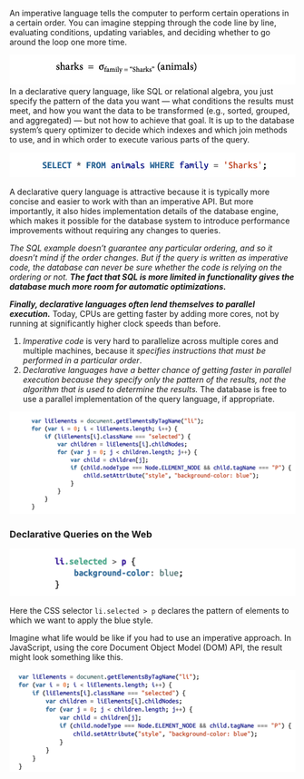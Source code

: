 An imperative language tells the computer to perform certain operations in a certain order. You can imagine stepping through the code line by line, evaluating conditions, updating variables, and deciding whether to go around the loop one more time.

![Pasted image 20230629002456](../_Attachments/Pasted%20image%2020230629002456.png)
In a declarative query language, like SQL or relational algebra, you just specify the pattern of the data you want — what conditions the results must meet, and how you want the data to be transformed (e.g., sorted, grouped, and aggregated) — but not how to achieve that goal. It is up to the database system’s query optimizer to decide which indexes and which join methods to use, and in which order to execute various parts of the query.

![Pasted image 20230629002518](../_Attachments/Pasted%20image%2020230629002518.png)

A declarative query language is attractive because it is typically more concise and easier to work with than an imperative API. But more importantly, it also hides implementation details of the database engine, which makes it possible for the database system to introduce performance improvements without requiring any changes to queries.

*The SQL example doesn’t guarantee any particular ordering, and so it doesn’t mind if the order changes. But if the query is written as imperative code, the database can never be sure whether the code is relying on the ordering or not. **The fact that SQL is more limited in functionality gives the database much more room for automatic optimizations.***

***Finally, declarative languages often lend themselves to parallel execution.*** Today, CPUs are getting faster by adding more cores, not by running at significantly higher clock speeds than before. 
1. *Imperative code* is very hard to parallelize across multiple cores and multiple machines, because it *specifies instructions that must be performed in a particular order*. 
2. *Declarative languages have a better chance of getting faster in parallel execution because they specify only the pattern of the results, not the algorithm that is used to determine the results.* The database is free to use a parallel implementation of the query language, if appropriate.

![Pasted image 20230629003611](../_Attachments/Pasted%20image%2020230629003611.png)

### Declarative Queries on the Web

![Pasted image 20230629002925](../_Attachments/Pasted%20image%2020230629002925.png)

Here the CSS selector `li.selected > p` declares the pattern of elements to which we want to apply the blue style.

Imagine what life would be like if you had to use an imperative approach. In JavaScript, using the core Document Object Model (DOM) API, the result might look something like this.

![Pasted image 20230629003826](../_Attachments/Pasted%20image%2020230629003826.png)







